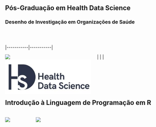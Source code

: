 ## Pós-Graduação em Health Data Science 
### Desenho de Investigação em Organizações de Saúde

 <br />
 <br />


|-----------|-----------|

| <img src="https://github.com/CarinaSilva/Introducao-Linguagem-de-Programacao-em-R/blob/main/Logos.png" width=300 align=left>| <img src="https://github.com/CarinaSilva/Data-Science_IntroR/blob/main/logo_PG.png" width=280 align=left> |

 <br />
 <br />
 <br />

 <br />
 <br />

 
## Introdução à Linguagem de Programação em R
 <br />
<img src="https://github.com/CarinaSilva/Introducao-Linguagem-de-Programacao-em-R/blob/main/logo_R.png" width=100 align=left> 
<img src="https://github.com/CarinaSilva/Introducao-Linguagem-de-Programacao-em-R/blob/main/logo_RSudio.png" width=150 align=rigth> <br />


<br />
<br />


   

  
  


